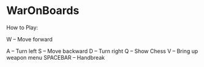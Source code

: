 # WarOnBoards</br>
How to Play:</br>

<p>W – Move forward</p>
A – Turn left 
S – Move backward 
D – Turn right
Q – Show Chess 
V – Bring up weapon menu
SPACEBAR – Handbreak

